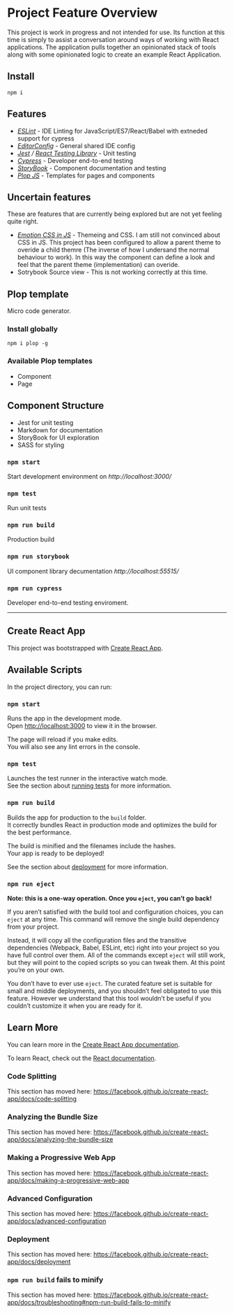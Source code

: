 # Project Feature Overview

This project is work in progress and not intended for use. Its function at this time is simply to assist a conversation around ways of working with React applications. The application pulls together an opinionated stack of tools along with some opinionated logic to create an example React Application.

## Install

`npm i`

## Features

- *[ESLint](https://eslint.org/)* - IDE Linting for JavaScript/ES7/React/Babel with extneded support for cypress
- *[EditorConfig](https://editorconfig.org/)* - General shared IDE config
- *[Jest](https://jestjs.io/) / [React Testing Library](https://testing-library.com/)* - Unit testing
- *[Cypress](https://www.cypress.io/)* - Developer end-to-end testing
- *[StoryBook](https://storybook.js.org/)* - Component documentation and testing
- *[Plop JS](https://plopjs.com/)* - Templates for pages and components

## Uncertain features

These are features that are currently being explored but are not yet feeling quite right.

- *[Emotion CSS in JS](https://emotion.sh/docs/introduction)* - Themeing and CSS. I am still not convinced about CSS in JS. This project has been configured to allow a parent theme to overide a child themre (The inverse of how I undersand the normal behaviour to work). In this way the component can define a look and feel that the parent theme (implementation) can overide.
- Sotrybook Source view - This is not working correctly at this time.

## Plop template

Micro code generator.

### Install globally

`npm i plop -g`

### Available Plop templates

- Component
- Page

## Component Structure

- Jest for unit testing
- Markdown for documentation
- StoryBook for UI exploration
- SASS for styling

### `npm start`

Start development environment on *http://localhost:3000/*

### `npm test`

Run unit tests

### `npm run build`

Production build

### `npm run storybook`

UI component library decumentation *http://localhost:55515/*

### `npm run cypress`

Developer end-to-end testing enviroment.

----

## Create React App

This project was bootstrapped with [Create React App](https://github.com/facebook/create-react-app).

## Available Scripts

In the project directory, you can run:

### `npm start`

Runs the app in the development mode.<br>
Open [http://localhost:3000](http://localhost:3000) to view it in the browser.

The page will reload if you make edits.<br>
You will also see any lint errors in the console.

### `npm test`

Launches the test runner in the interactive watch mode.<br>
See the section about [running tests](https://facebook.github.io/create-react-app/docs/running-tests) for more information.

### `npm run build`

Builds the app for production to the `build` folder.<br>
It correctly bundles React in production mode and optimizes the build for the best performance.

The build is minified and the filenames include the hashes.<br>
Your app is ready to be deployed!

See the section about [deployment](https://facebook.github.io/create-react-app/docs/deployment) for more information.

### `npm run eject`

**Note: this is a one-way operation. Once you `eject`, you can’t go back!**

If you aren’t satisfied with the build tool and configuration choices, you can `eject` at any time. This command will remove the single build dependency from your project.

Instead, it will copy all the configuration files and the transitive dependencies (Webpack, Babel, ESLint, etc) right into your project so you have full control over them. All of the commands except `eject` will still work, but they will point to the copied scripts so you can tweak them. At this point you’re on your own.

You don’t have to ever use `eject`. The curated feature set is suitable for small and middle deployments, and you shouldn’t feel obligated to use this feature. However we understand that this tool wouldn’t be useful if you couldn’t customize it when you are ready for it.

## Learn More

You can learn more in the [Create React App documentation](https://facebook.github.io/create-react-app/docs/getting-started).

To learn React, check out the [React documentation](https://reactjs.org/).

### Code Splitting

This section has moved here: https://facebook.github.io/create-react-app/docs/code-splitting

### Analyzing the Bundle Size

This section has moved here: https://facebook.github.io/create-react-app/docs/analyzing-the-bundle-size

### Making a Progressive Web App

This section has moved here: https://facebook.github.io/create-react-app/docs/making-a-progressive-web-app

### Advanced Configuration

This section has moved here: https://facebook.github.io/create-react-app/docs/advanced-configuration

### Deployment

This section has moved here: https://facebook.github.io/create-react-app/docs/deployment

### `npm run build` fails to minify

This section has moved here: https://facebook.github.io/create-react-app/docs/troubleshooting#npm-run-build-fails-to-minify
